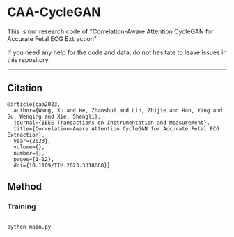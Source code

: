 # CAA-CycleGAN
  This is our research code of "Correlation-Aware Attention CycleGAN for Accurate Fetal ECG Extraction"
  
  If you need any help for the code and data, do not hesitate to leave issues in this repository.
****
## Citation
 
```
@article{caa2023,
  author={Wang, Xu and He, Zhaoshui and Lin, Zhijie and Han, Yang and Su, Wenqing and Xie, Shengli},
  journal={IEEE Transactions on Instrumentation and Measurement}, 
  title={Correlation-Aware Attention CycleGAN for Accurate Fetal ECG Extraction}, 
  year={2023},
  volume={},
  number={},
  pages={1-12},
  doi={10.1109/TIM.2023.3318668}}

```
## Method
### Training
```

python main.py

```

